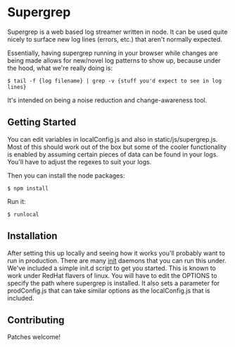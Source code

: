 # Supergrep

Supergrep is a web based log streamer written in node. It can be used quite nicely to surface new log lines (errors, etc.) that aren't normally expected.

Essentially, having supergrep running in your browser while changes are being made allows for new/novel log patterns to show up, because under the hood, what we're really doing is:

    $ tail -f {log filename} | grep -v {stuff you'd expect to see in log lines}

It's intended on being a noise reduction and change-awareness tool.

## Getting Started

You can edit variables in localConfig.js and also in static/js/supergrep.js. Most of this should work out of the box but some of the cooler functionality is enabled by assuming certain pieces of data can be found in your logs.  You'll have to adjust the regexes to suit your logs.

Then you can install the node packages:

    $ npm install

Run it:

    $ runlocal

## Installation

After setting this up locally and seeing how it works you'll probably want to run in production. There are many [init](http://en.wikipedia.org/wiki/Init) daemons that you can run this under. We've included a simple init.d script to get you started. This is known to work under RedHat flavers of linux. You will have to edit the OPTIONS to specify the path where supergrep is installed.  It also sets a parameter for prodConfig.js that can take similar options as the localConfig.js that is included.

## Contributing

Patches welcome!
